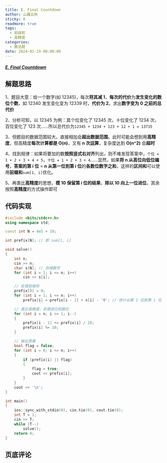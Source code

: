 ```yaml
---
title: E. Final Countdown
author: 山暮云秋
sticky: 0
readmore: true
tags:
  - 前缀和
  - 高精度
categories:
  - 算法题
date: 2024-02-19 00:00:00
---
```


##### [E. Final Countdown](https://codeforces.com/contest/1932/problem/E)

<!-- more -->

## 解题思路

1、题目大意：给一个数字(如 12345)，每次**将其减 1**，**每次的代价**为**发生变化的数位个数**，如 12340 发生变化变为 12339 时，**代价为 2**。求出**数字变为 0 之前的总代价**  

2、分析可知，以 12345 为例：其个位变化了 12345 次，十位变化了 1234 次，百位变化了 123 次……所以总代价为`12345 + 1234 + 123 + 12 + 1 = 13715`

3、但题目的数据范围较大，直接相加会**超出数据范围**。此时可能会想到用**高精度**，但高精度**每次计算都是 O(n)**，又有 **n 次运算**，复杂度达到 **O(n^2)** 会**超时**  

4、找到规律：如果将要加的数**按照竖式右对齐**列出，则不难发现答案中，`个位 = 1 + 2 + 3 + 4 + 5`，`十位 = 1 + 2 + 3 + 4`……显然，如果**将 n 从高位向低位编号**，**答案的第 i 位** = **n 从第一位到第 i 位**的**各数位数字之和**，这样的**区间和**可以使用**前缀和**`sum[1, i]`优化。

5、再类比**高精度**的思想，**模 10 保留第 i 位的结果**，**除以 10 向上一位进位**，其余按照**高精度**的方式操作即可

## 代码实现

```cpp
#include <bits/stdc++.h>
using namespace std;

const int N = 4e5 + 10;

int prefix[N]; // 即 sum[1, i]

void solve()
{
    int n;
    cin >> n;
    char s[N]; // 存储数字
    for (int i = 1; i <= n; i++)
        cin >> s[i];

    // 处理前缀和
    prefix[0] = 0;
    for (int i = 1; i <= n; i++)
        prefix[i] = prefix[i - 1] + s[i] - '0'; // 统计从第 1 位到第 i 位的各数位数字之和

    // 类比高精度，处理进位和数位
    for (int i = n; i >= 1; i--)
    {
        prefix[i - 1] += prefix[i] / 10;
        prefix[i] %= 10;
    }

    // 输出答案
    bool flag = false;
    for (int i = 0; i <= n; i++)
    {
        if (prefix[i] || flag)
        {
            flag = true;
            cout << prefix[i];
        }
    }
    cout << '\n';
}

int main()
{
    ios::sync_with_stdio(0), cin.tie(0), cout.tie(0);
    int T = 1;
    cin >> T;
    while (T--)
        solve();
    return 0;
}
```

## 页底评论
